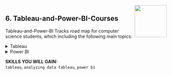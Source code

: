 <img align="right" width="100" height="100" src="https://github.com/cs-MohamedAyman/DataCamp-Tracks/blob/master/organizations-logos/datacamp.jpg">

## 6. Tableau-and-Power-BI-Courses
Tableau-and-Power-BI Tracks road map for computer science students, which including the following main topics:

<details>
	<summary>Tableau</summary><table>
	<thead>
		<tr>
			<th width="40%">Course</th>
			<th width="60%">Chapter</th>
			<th>H</th>
			<th>Videos</th>
			<th>Exercises</th>
		</tr>
	</thead>
	<tbody>
			<tr>
				<td rowspan=4 align=center>
<a href="https://learn.datacamp.com/courses/introduction-to-tableau">Introduction to Tableau</a><br>
				<td align="left">Getting Started with Tableau</td>
				<td rowspan=4 align="center">4</td>
				<td rowspan=4 align="center">29</td>
				<td rowspan=4 align="center">70</td>
				</td>
			</tr>
			<tr>
				<td align="left">Building and Customizing Visualizations</td>
			</tr>
			<tr>
				<td align="left">Digging Deeper</td>
			</tr>
			<tr>
				<td align="left">Presenting Your Data</td>
			</tr>
			<tr>
				<td rowspan=4 align=center>
<a href="https://learn.datacamp.com/courses/analyzing-data-in-tableau">Analyzing Data in Tableau</a><br>
				<td align="left">Preparing for Analysis</td>
				<td rowspan=4 align="center">4</td>
				<td rowspan=4 align="center">24</td>
				<td rowspan=4 align="center">69</td>
				</td>
			</tr>
			<tr>
				<td align="left">Exploring Visualizations</td>
			</tr>
			<tr>
				<td align="left">Mapping Analysis</td>
			</tr>
			<tr>
				<td align="left">Groups, Sets, and Parameters</td>
			</tr>
	</tbody>
	</table>
</details>
<details>
	<summary>Power BI</summary><table>
	<thead>
		<tr>
			<th width="40%">Course</th>
			<th width="60%">Chapter</th>
			<th>H</th>
			<th>Videos</th>
			<th>Exercises</th>
		</tr>
	</thead>
	<tbody>
			<tr>
				<td rowspan=3 align=center>
<a href="https://learn.datacamp.com/courses/introduction-to-power-bi">Introduction to Power BI</a><br>
				<td align="left">Getting Started with Power BI</td>
				<td rowspan=3 align="center">4</td>
				<td rowspan=3 align="center">19</td>
				<td rowspan=3 align="center">55</td>
				</td>
			</tr>
			<tr>
				<td align="left">Visualizing Data</td>
			</tr>
			<tr>
				<td align="left">Creating Calculations with DAX</td>
			</tr>
	</tbody>
</table>
</details>

**SKILLS YOU WILL GAIN:**<br>
`tableau`, `analyzing data tableau`, `power bi`
